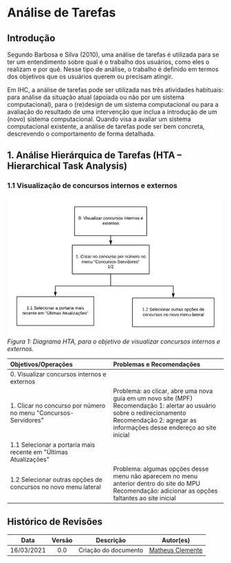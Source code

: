 # Análise de Tarefas

## Introdução
Segundo Barbosa e Silva (2010), uma análise de tarefas é utilizada para se ter um entendimento sobre qual é o trabalho dos usuários, como eles o realizam e por quê. Nesse tipo de análise, o trabalho é definido em termos dos objetivos que os usuários querem ou precisam atingir.

Em IHC, a análise de tarefas pode ser utilizada nas três atividades habituais: para análise da situação atual (apoiada ou não por um sistema computacional), para o (re)design de um sistema computacional ou para a avaliação do resultado de uma intervenção que inclua a introdução de um (novo) sistema computacional. Quando visa a avaliar um sistema computacional existente, a análise de tarefas pode ser bem concreta, descrevendo o comportamento de forma detalhada. 

## 1. Análise Hierárquica de Tarefas (HTA – Hierarchical Task Analysis)

### 1.1 Visualização de concursos internos e externos

![diagramaHTA](assets\hta_visualizar_concursos.png)
*Figura 1: Diagrama HTA, para o objetivo de visualizar concursos internos e externos.*

| Objetivos/Operações | Problemas e Recomendações | 
| :------------------ | :------------------------ | 
| 0. Visualizar concursos internos e externos || 
| 1. Clicar no concurso por número no menu "Concursos-Servidores" | Problema: ao clicar, abre uma nova guia em um novo site (MPF)<br />Recomendação 1: alertar ao usuário sobre o redirecionamento<br />Recomendação 2: agregar as informações desse endereço ao site inicial| 
| 1.1 Selecionar a portaria mais recente em "Últimas Atualizações" || 
| 1.2 Selecionar outras opções de concursos no novo menu lateral | Problema: algumas opções desse menu não aparecem no menu anterior dentro do site do MPU<br />Recomendação: adicionar as opções faltantes ao site inicial | 

## Histórico de Revisões 

| Data | Versão | Descrição | Autor(es) |
| :----: | :----: | :----: | :----: |
| 16/03/2021 | 0.0 | Criação do documento | [Matheus Clemente](https://github.com/matheusclemente) |
